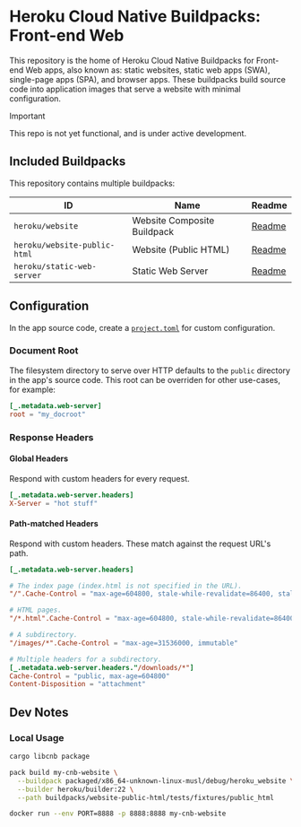 # Heroku Cloud Native Buildpacks: Front-end Web

This repository is the home of Heroku Cloud Native Buildpacks for Front-end Web apps, also known as: static websites, static web apps (SWA), single-page apps (SPA), and browser apps. These buildpacks build source code into application images that serve a website with minimal configuration.

> [!IMPORTANT]
> This repo is not yet functional, and is under active development.

## Included Buildpacks

This repository contains multiple buildpacks:

| ID                           | Name                        | Readme                                             |
|------------------------------|-----------------------------|----------------------------------------------------|
| `heroku/website`             | Website Composite Buildpack | [Readme](meta-buildpacks/website/README.md)        |
| `heroku/website-public-html` | Website (Public HTML)       | [Readme](buildpacks/website-public-html/README.md) |
| `heroku/static-web-server`   | Static Web Server           | [Readme](buildpacks/static-web-server/README.md)   |

## Configuration

In the app source code, create a [`project.toml`](https://buildpacks.io/docs/reference/config/project-descriptor/) for custom configuration.

### Document Root

The filesystem directory to serve over HTTP defaults to the `public` directory in the app's source code. This root can be overriden for other use-cases, for example:

```toml
[_.metadata.web-server]
root = "my_docroot"
```

### Response Headers

#### Global Headers

Respond with custom headers for every request.

```toml
[_.metadata.web-server.headers]
X-Server = "hot stuff"
```

#### Path-matched Headers

Respond with custom headers. These match against the request URL's path.

```toml
[_.metadata.web-server.headers]

# The index page (index.html is not specified in the URL).
"/".Cache-Control = "max-age=604800, stale-while-revalidate=86400, stale-if-error=86400"

# HTML pages.
"/*.html".Cache-Control = "max-age=604800, stale-while-revalidate=86400, stale-if-error=86400"

# A subdirectory.
"/images/*".Cache-Control = "max-age=31536000, immutable"

# Multiple headers for a subdirectory.
[_.metadata.web-server.headers."/downloads/*"]
Cache-Control = "public, max-age=604800"
Content-Disposition = "attachment"
```

## Dev Notes

### Local Usage

```bash
cargo libcnb package

pack build my-cnb-website \
  --buildpack packaged/x86_64-unknown-linux-musl/debug/heroku_website \
  --builder heroku/builder:22 \
  --path buildpacks/website-public-html/tests/fixtures/public_html

docker run --env PORT=8888 -p 8888:8888 my-cnb-website
```
